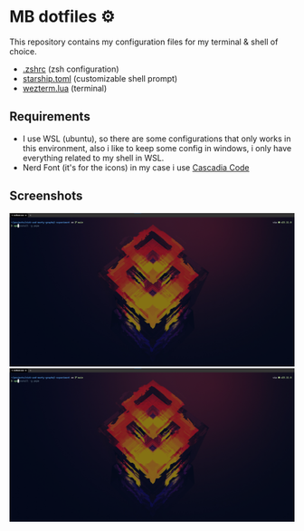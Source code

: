 # MB dotfiles ⚙️

This repository contains my configuration files for my terminal & shell of choice.

- [.zshrc](https://github.com/nvim-lua/kickstart.nvim) (zsh configuration)
- [starship.toml]() (customizable shell prompt)
- [wezterm.lua]() (terminal)

## Requirements

- I use WSL (ubuntu), so there are some configurations that only works in this environment, also i like to keep some config in windows, i only have everything related to my shell in WSL.
- Nerd Font (it's for the icons) in my case i use [Cascadia Code](https://github.com/microsoft/cascadia-code)

## Screenshots
![first example](examples/example_1.png)
![second example](examples/example_1.png)